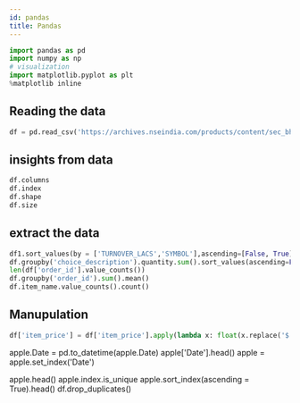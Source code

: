 ```yaml
---
id: pandas
title: Pandas 
---
```



```python
import pandas as pd
import numpy as np
# visualization
import matplotlib.pyplot as plt
%matplotlib inline
```

## Reading the data 
```python
df = pd.read_csv('https://archives.nseindia.com/products/content/sec_bhavdata_full_31072020.csv',skipinitialspace=True,index_col='SYMBOL')
```

## insights from data
```python
df.columns
df.index
df.shape
df.size
```

## extract the data

```python
df1.sort_values(by = ['TURNOVER_LACS','SYMBOL'],ascending=[False, True]).head(20)['SYMBOL'].to_list()
df.groupby('choice_description').quantity.sum().sort_values(ascending=False).index[0]
len(df['order_id'].value_counts())
df.groupby('order_id').sum().mean()
df.item_name.value_counts().count()

```

## Manupulation

```python
df['item_price'] = df['item_price'].apply(lambda x: float(x.replace('$','')))

```



apple.Date = pd.to_datetime(apple.Date)
apple['Date'].head()
apple = apple.set_index('Date')

apple.head()
apple.index.is_unique
apple.sort_index(ascending = True).head()
df.drop_duplicates()
```